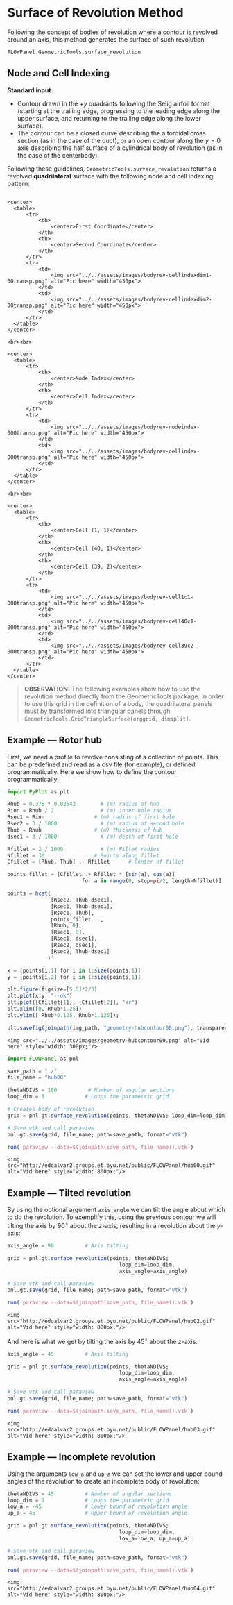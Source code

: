 # Surface of Revolution Method

Following the concept of bodies of revolution where a contour is revolved around an axis, this method generates the surface of such revolution.

```@docs
FLOWPanel.GeometricTools.surface_revolution
```


## Node and Cell Indexing

**Standard input:**

* Contour drawn in the $+y$ quadrants following the Selig airfoil format (starting at the trailing edge, progressing to the leading edge along the upper surface, and returning to the trailing edge along the lower surface).
* The contour can be a closed curve describing the a toroidal cross section (as in the case of the duct), or an open contour along the $y=0$ axis describing the half surface of a cylindrical body of revolution (as in the case of the centerbody).

Following these guidelines, `GeometricTools.surface_revolution` returns a revolved **quadrilateral** surface with the following node and cell indexing pattern:

```@raw html

<center>
  <table>
      <tr>
          <th>
              <center>First Coordinate</center>
          </th>
          <th>
              <center>Second Coordinate</center>
          </th>
      </tr>
      <tr>
          <td>
              <img src="../../assets/images/bodyrev-cellindexdim1-00transp.png" alt="Pic here" width="450px">
          </td>
          <td>
              <img src="../../assets/images/bodyrev-cellindexdim2-00transp.png" alt="Pic here" width="450px">
          </td>
      </tr>
  </table>
</center>

<br><br>

<center>
  <table>
      <tr>
          <th>
              <center>Node Index</center>
          </th>
          <th>
              <center>Cell Index</center>
          </th>
      </tr>
      <tr>
          <td>
              <img src="../../assets/images/bodyrev-nodeindex-000transp.png" alt="Pic here" width="450px">
          </td>
          <td>
              <img src="../../assets/images/bodyrev-cellindex-000transp.png" alt="Pic here" width="450px">
          </td>
      </tr>
  </table>
</center>

<br><br>

<center>
  <table>
      <tr>
          <th>
              <center>Cell (1, 1)</center>
          </th>
          <th>
              <center>Cell (40, 1)</center>
          </th>
          <th>
              <center>Cell (39, 2)</center>
          </th>
      </tr>
      <tr>
          <td>
              <img src="../../assets/images/bodyrev-cell1c1-000transp.png" alt="Pic here" width="450px">
          </td>
          <td>
              <img src="../../assets/images/bodyrev-cell40c1-000transp.png" alt="Pic here" width="450px">
          </td>
          <td>
              <img src="../../assets/images/bodyrev-cell39c2-000transp.png" alt="Pic here" width="450px">
          </td>
      </tr>
  </table>
</center>
```

> **OBSERVATION:** The following examples show how to use the revolution method directly from the GeometricTools package. In order to use this grid in the definition of a body, the quadrilateral panels must by transformed into triangular panels through `GeometricTools.GridTriangleSurface(orggrid, dimsplit)`.

## Example — Rotor hub

First, we need a profile to revolve consisting of a collection of points. This can be predefined and read as a csv file (for example), or defined programmatically. Here we show how to define the contour programmatically:

```julia
import PyPlot as plt

Rhub = 0.375 * 0.02542        # (m) radius of hub
Rinn = Rhub / 2               # (m) inner hole radius
Rsec1 = Rinn                # (m) radius of first hole
Rsec2 = 3 / 1000              # (m) radius of second hole
Thub = Rhub                 # (m) thickness of hub
dsec1 = 3 / 1000              # (m) depth of first hole

Rfillet = 2 / 1000            # (m) Fillet radius
Nfillet = 30                # Points along fillet
Cfillet = [Rhub, Thub] .- Rfillet      # Center of fillet

points_fillet = [Cfillet .+ Rfillet * [sin(a), cos(a)]
                        for a in range(0, stop=pi/2, length=Nfillet)]

points = hcat(
              [Rsec2, Thub-dsec1],
              [Rsec1, Thub-dsec1],
              [Rsec1, Thub],
              points_fillet...,
              [Rhub, 0],
              [Rsec1, 0],
              [Rsec1, dsec1],
              [Rsec2, dsec1],
              [Rsec2, Thub-dsec1]
             )'

x = [points[i,1] for i in 1:size(points,1)]
y = [points[i,2] for i in 1:size(points,1)]

plt.figure(figsize=[5,5]*2/3)
plt.plot(x,y, "--ok")
plt.plot([Cfillet[1]], [Cfillet[2]], "xr")
plt.xlim([0, Rhub*1.25])
plt.ylim([-Rhub*0.125, Rhub*1.125]);

plt.savefig(joinpath(img_path, "geometry-hubcontour00.png"), transparent=true, dpi=300)
```
```@raw html
<img src="../../assets/images/geometry-hubcontour00.png" alt="Vid here" style="width: 300px;"/>
```

```julia
import FLOWPanel as pnl

save_path = "./"
file_name = "hub00"

thetaNDIVS = 180          # Number of angular sections
loop_dim = 1             # Loops the parametric grid

# Creates body of revolution
grid = pnl.gt.surface_revolution(points, thetaNDIVS; loop_dim=loop_dim)

# Save vtk and call paraview
pnl.gt.save(grid, file_name; path=save_path, format="vtk")

run(`paraview --data=$(joinpath(save_path, file_name)).vtk`)
```

```@raw html
<img src="http://edoalvar2.groups.et.byu.net/public/FLOWPanel/hub00.gif" alt="Vid here" style="width: 800px;"/>
```

## Example — Tilted revolution

By using the optional argument `axis_angle` we can tilt the angle about which to do the revolution. To exemplify this, using the previous contour we will tilting the axis by $90^\circ$ about the $z$-axis, resulting in a revolution about the $y$-axis:

```julia
axis_angle = 90          # Axis tilting

grid = pnl.gt.surface_revolution(points, thetaNDIVS;
                                    loop_dim=loop_dim,
                                    axis_angle=axis_angle)

# Save vtk and call paraview
pnl.gt.save(grid, file_name; path=save_path, format="vtk")

run(`paraview --data=$(joinpath(save_path, file_name)).vtk`)
```

```@raw html
<img src="http://edoalvar2.groups.et.byu.net/public/FLOWPanel/hub02.gif" alt="Vid here" style="width: 800px;"/>
```


And here is what we get by tilting the axis by $45^\circ$ about the $z$-axis:
```julia
axis_angle = 45          # Axis tilting

grid = pnl.gt.surface_revolution(points, thetaNDIVS;
                                    loop_dim=loop_dim,
                                    axis_angle=axis_angle)

# Save vtk and call paraview
pnl.gt.save(grid, file_name; path=save_path, format="vtk")

run(`paraview --data=$(joinpath(save_path, file_name)).vtk`)
```

```@raw html
<img src="http://edoalvar2.groups.et.byu.net/public/FLOWPanel/hub03.gif" alt="Vid here" style="width: 800px;"/>
```


## Example — Incomplete revolution

Using the arguments `low_a` and `up_a` we can set the lower and upper bound angles of the revolution to create an incomplete body of revolution:

```julia
thetaNDIVS = 45          # Number of angular sections
loop_dim = 1             # Loops the parametric grid
low_a = -45              # Lower bound of revolution angle
up_a = 45                # Upper bound of revolution angle

grid = pnl.gt.surface_revolution(points, thetaNDIVS;
                                    loop_dim=loop_dim,
                                    low_a=low_a, up_a=up_a)

# Save vtk and call paraview
pnl.gt.save(grid, file_name; path=save_path, format="vtk")

run(`paraview --data=$(joinpath(save_path, file_name)).vtk`)
```

```@raw html
<img src="http://edoalvar2.groups.et.byu.net/public/FLOWPanel/hub04.gif" alt="Vid here" style="width: 800px;"/>
```
